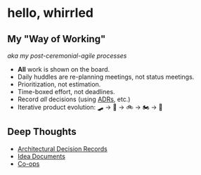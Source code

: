 # hello, whirrled

## My "Way of Working"

_aka my post-ceremonial-agile processes_

- **All** work is shown on the board.
- Daily huddles are re-planning meetings, not status meetings.
- Prioritization, not estimation.
- Time-boxed effort, not deadlines.
- Record *all* decisions (using [ADRs](adrs.md), etc.)
- Iterative product evolution: 🛹 → 🛴 → 🚲 → 🏍 → 🚗

## Deep Thoughts

- [Architectural Decision Records](adrs.md)
- [Idea Documents](idea-documents.md)
- [Co-ops](co-ops.md)

<!--stackedit_data:
eyJoaXN0b3J5IjpbLTM3MzUxODE3NywtMTE1NTQ1NDksLTEyNj
czMDc4NTVdfQ==
-->